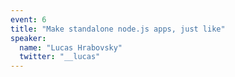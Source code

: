```yaml
---
event: 6
title: "Make standalone node.js apps, just like"
speaker:
  name: "Lucas Hrabovsky"
  twitter: "__lucas"
---
```

